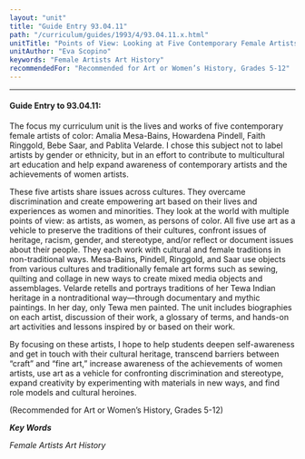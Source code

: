 ```yaml
---
layout: "unit"
title: "Guide Entry 93.04.11"
path: "/curriculum/guides/1993/4/93.04.11.x.html"
unitTitle: "Points of View: Looking at Five Contemporary Female Artists of Color —Amalia Mesa-Bains, Howardina Pindell, Faith Ringgold, Bebe Saar, and Pablita Velarde"
unitAuthor: "Eva Scopino"
keywords: "Female Artists Art History"
recommendedFor: "Recommended for Art or Women’s History, Grades 5-12"
---
```

<body>
<hr/>
<h4>
Guide Entry to 93.04.11:
</h4>
The focus my curriculum unit is the lives and works of five contemporary female artists of color: Amalia Mesa-Bains, Howardena Pindell, Faith Ringgold, Bebe Saar, and Pablita Velarde.  I chose this subject not to label artists by gender or ethnicity, but in an effort to contribute to multicultural art education and help expand awareness of contemporary artists and the achievements of women artists.
<p>
These five artists share issues across cultures.  They overcame discrimination and create empowering art based on their lives and experiences as women and minorities.  They look at the world with multiple points of view: as artists, as women, as persons of color. All five use art as a vehicle to preserve the traditions of their cultures, confront issues of heritage, racism, gender, and stereotype, and/or reflect or document issues about their people.  They each work with cultural and female traditions in non-traditional ways. Mesa-Bains, Pindell, Ringgold, and Saar use objects from various cultures and traditionally female art forms such as sewing, quilting and collage in new ways to create mixed media objects and assemblages.  Velarde retells and portrays traditions of her Tewa Indian heritage in a nontraditional way—through documentary and mythic paintings.  In her day, only Tewa men painted.  The unit includes biographies on each artist, discussion of their work, a glossary of terms, and hands-on art activities and lessons inspired by or based on their work.
</p>
<p>
By focusing on these artists, I hope to help students deepen self-awareness and get in touch with their cultural heritage, transcend barriers between “craft” and “fine art,” increase awareness of the achievements of women artists, use art as a vehicle for confronting discrimination and stereotype, expand creativity by experimenting with materials in new ways, and find role models and cultural heroines.
</p>
<p>
(Recommended for Art or Women’s History, Grades 5-12)
</p>
<p>
<b>
<i>
Key Words
</i>
</b>
<br/>
</p>
<p>
<i>
Female Artists Art History
</i>
</p>
</body>